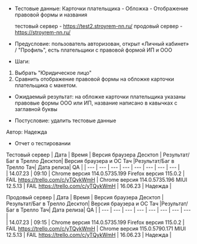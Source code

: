 * Тестовые данные: Карточки плательщика - Обложка - Отображение правовой формы и названия

	тестовый сервер - https://test2.stroyrem-nn.ru/   продовый сервер - https://stroyrem-nn.ru/

* Предусловие: пользователь авторизован, открыт «Личный кабинет» / "Профиль", есть плательщики с правовой формой ИП и ООО

* Шаги:
1.	Выбрать "Юридическое лицо"
2.	Сравнить отображение правовой формы на обложке карточки плательщика с макетом.

* Ожидаемый результат: на обложке карточки плательщика указаны правовые формы ООО или ИП, название написано в кавычках с заглавной буквы

* Постусловие: удалить тестовые данные

Автор: Надежда

* Отчет о тестировании
  
Тестовый сервер
| Дата | Время | Версия браузера Десктоп | Результат/Баг в Трелло Десктоп|  Версия браузера и ОС Тач |Результат/Баг в Трелло Тач| Дата релиза| QA  |
| --- | --- | --- | --- |  --- | --- | --- | --- |   
| 14.07.23 | 09:10 | Chrome версия 114.0.5735.199 Firefox версия 115.0.2 | FAIL https://trello.com/c/yTQykWmH | Chrome версия 114.0.5735.196 MIUI 12.5.13 | FAIL https://trello.com/c/yTQykWmH | 16.06.23 | Надежда |  

Продовый сервер
| Дата | Время | Версия браузера Десктоп | Результат/Баг в Трелло Десктоп|  Версия браузера и ОС Тач |Результат/Баг в Трелло Тач| Дата релиза| QA |
| --- | --- | --- | --- |  --- | --- | --- | --- |   
| 14.07.23 | 09:15 | Chrome версия 114.0.5735.199 Firefox версия 115.0.2 | FAIL https://trello.com/c/yTQykWmH | Chrome версия 115.0.5790.171 MIUI 12.5.13 | FAIL https://trello.com/c/yTQykWmH | 16.06.23 | Надежда |  
